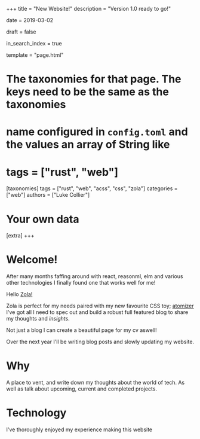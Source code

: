 +++
title = "New Website!"
description = "Version 1.0 ready to go!"

date = 2019-03-02

draft = false

in_search_index = true

template = "page.html"

# The taxonomies for that page. The keys need to be the same as the taxonomies
# name configured in `config.toml` and the values an array of String like
# tags = ["rust", "web"]
[taxonomies]
tags = ["rust", "web", "acss", "css", "zola"]
categories = ["web"]
authors = ["Luke Collier"]

# Your own data
[extra]
+++

# Welcome!

After many months faffing around with react, reasonml, elm and various other technologies I finally found one that works well for me!

Hello [Zola!](https://www.getzola.org/)

Zola is perfect for my needs paired with my new favourite CSS toy; [atomizer](https://acss.io/) I've got all I need to spec out and build a robust full featured blog to share my thoughts and _insights_.

Not just a blog I can create a beautiful page for my cv aswell!

Over the next year I'll be writing blog posts and slowly updating my website. 

# Why
A place to vent, and write down my thoughts about the world of tech. As well as talk about upcoming, current and completed projects.

# Technology
I've thoroughly enjoyed my experience making this website
